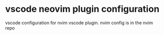 # vscode neovim plugin configuration

vscode configuration for nvim vscode plugin. nvim config is in the nvim repo